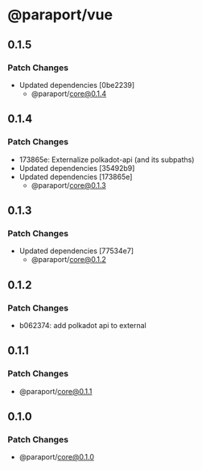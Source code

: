 # @paraport/vue

## 0.1.5

### Patch Changes

- Updated dependencies [0be2239]
  - @paraport/core@0.1.4

## 0.1.4

### Patch Changes

- 173865e: Externalize polkadot-api (and its subpaths)
- Updated dependencies [35492b9]
- Updated dependencies [173865e]
  - @paraport/core@0.1.3

## 0.1.3

### Patch Changes

- Updated dependencies [77534e7]
  - @paraport/core@0.1.2

## 0.1.2

### Patch Changes

- b062374: add polkadot api to external

## 0.1.1

### Patch Changes

- @paraport/core@0.1.1

## 0.1.0

### Patch Changes

- @paraport/core@0.1.0
